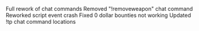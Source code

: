 Full rework of chat commands
Removed "!removeweapon" chat command
Reworked script event crash
Fixed 0 dollar bounties not working
Updated !tp chat command locations
